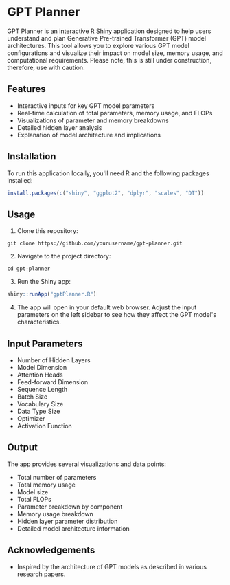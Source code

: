 # GPT Planner

GPT Planner is an interactive R Shiny application designed to help users understand and plan Generative Pre-trained Transformer (GPT) model architectures. This tool allows you to explore various GPT model configurations and visualize their impact on model size, memory usage, and computational requirements. Please note, this is still under construction, therefore, use with caution. 

## Features

- Interactive inputs for key GPT model parameters
- Real-time calculation of total parameters, memory usage, and FLOPs
- Visualizations of parameter and memory breakdowns
- Detailed hidden layer analysis
- Explanation of model architecture and implications

## Installation

To run this application locally, you'll need R and the following packages installed:

```R
install.packages(c("shiny", "ggplot2", "dplyr", "scales", "DT"))
```

## Usage

1. Clone this repository:
```
git clone https://github.com/yourusername/gpt-planner.git
```

2. Navigate to the project directory:
```
cd gpt-planner
```

3. Run the Shiny app:
```R
shiny::runApp("gptPlanner.R")
```

4. The app will open in your default web browser. Adjust the input parameters on the left sidebar to see how they affect the GPT model's characteristics.

## Input Parameters

- Number of Hidden Layers
- Model Dimension
- Attention Heads
- Feed-forward Dimension
- Sequence Length
- Batch Size
- Vocabulary Size
- Data Type Size
- Optimizer
- Activation Function

## Output

The app provides several visualizations and data points:
- Total number of parameters
- Total memory usage
- Model size
- Total FLOPs
- Parameter breakdown by component
- Memory usage breakdown
- Hidden layer parameter distribution
- Detailed model architecture information

## Acknowledgements
- Inspired by the architecture of GPT models as described in various research papers.